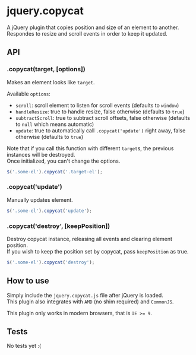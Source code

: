 # jquery.copycat

A jQuery plugin that copies position and size of an element to another.   
Respondes to resize and scroll events in order to keep it updated.


## API

### .copycat(target, [options])

Makes an element looks like `target`.

Available `options`:

- `scroll`: scroll element to listen for scroll events (defaults to `window`)
- `handleResize`: true to handle resize, false otherwise (defaults to `true`)
- `subtractScroll`: true to subtract scroll offsets, false otherwise (defaults to `null` which means automatic)
- `update`: true to automatically call `.copycat('update')` right away, false otherwise (defaults to `true`)

Note that if you call this function with different `target`s, the previous instances will be destroyed.   
Once initialized, you can't change the options.


```js
$('.some-el').copycat('.target-el');
```

### .copycat('update')

Manually updates element.


```js
$('.some-el').copycat('update');
```


### .copycat('destroy', [keepPosition])

Destroy copycat instance, releasing all events and clearing element position.   
If you wish to keep the position set by copycat, pass `keepPosition` as true.

```js
$('.some-el').copycat('destroy');
```


## How to use

Simply include the `jquery.copycat.js` file after jQuery is loaded.   
This plugin also integrates with `AMD` (no shim required) and `CommonJS`.

This plugin only works in modern browsers, that is `IE >= 9`.


## Tests

No tests yet :(
